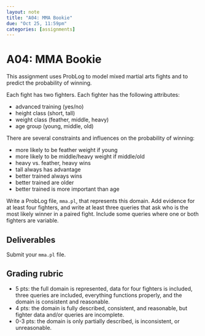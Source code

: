```yaml
---
layout: note
title: "A04: MMA Bookie"
due: "Oct 25, 11:59pm"
categories: [assignments]
---
```


# A04: MMA Bookie

This assignment uses ProbLog to model mixed martial arts fights and to predict the probability of winning.

Each fight has two fighters. Each fighter has the following attributes:

- advanced training (yes/no)
- height class (short, tall)
- weight class (feather, middle, heavy)
- age group (young, middle, old)

There are several constraints and influences on the probability of winning:

- more likely to be feather weight if young
- more likely to be middle/heavy weight if middle/old
- heavy vs. feather, heavy wins
- tall always has advantage
- better trained always wins
- better trained are older
- better trained is more important than age

Write a ProbLog file, `mma.pl`, that represents this domain. Add evidence for at least four fighters, and write at least three queries that ask who is the most likely winner in a paired fight. Include some queries where one or both fighters are variable.

## Deliverables

Submit your `mma.pl` file.

## Grading rubric

- 5 pts: the full domain is represented, data for four fighters is included, three queries are included, everything functions properly, and the domain is consistent and reasonable.
- 4 pts: the domain is fully described, consistent, and reasonable, but fighter data and/or queries are incomplete.
- 0-3 pts: the domain is only partially described, is inconsistent, or unreasonable.


